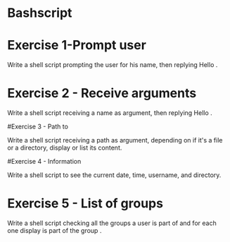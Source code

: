 # Bashscript

# Exercise 1-Prompt user


Write a shell script prompting the user for his name, then replying Hello <name>.

# Exercise 2 - Receive arguments

Write a shell script receiving a name as argument, then replying Hello <name>.



#Exercise 3 - Path to


Write a shell script receiving a path as argument, depending on if it's a file or a directory, display or list its content.




#Exercise 4 - Information

Write a shell script to see the current date, time, username, and directory.



# Exercise 5 - List of groups

Write a shell script checking all the groups a user is part of and for each one display <username> is part of the group <group>.






